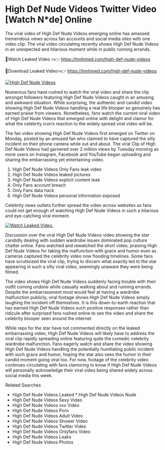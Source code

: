 ﻿# High Def Nude Videos Twitter Video [Watch N*de] Online

The viral video of ﻿High Def Nude Videos emerging online has amassed tremendous views across fan accounts and social media sites with one video clip. The viral video circulating recently shows ﻿High Def Nude Videos in an unexpected and hilarious moment while in public running errands. 

🔴Watch Leaked Video 🔥👉  https://hmhmed.com/high-def-nude-videos 

🔴Download Leaked Video🔥👉  https://hmhmed.com/high-def-nude-videos 

[![High Def Nude Videos](https://i.imgur.com/dJHk4Zq.gif)](https://hmhmed.com/high-def-nude-videos)

Numerous fans have rushed to watch the viral video and share the clip amongst followers featuring ﻿High Def Nude Videos caught in an amusing and awkward situation. While surprising, the authentic and candid video showing ﻿High Def Nude Videos handling a real life blooper so genuinely has earned praise from viewers. Nonetheless, fans watch the current viral video of ﻿High Def Nude Videos that emerged online with delight and clamor for what the celebrity icon’s reaction to the widely spread viral video will be.

The fan video showing ﻿High Def Nude Videos first emerged on Twitter on Monday, posted by an amused fan who claimed to have captured the silly incident on their phone camera while out and about. The viral Clip of ﻿High Def Nude Videos had garnered over 2 million views by Tuesday morning as more users on Instagram, Facebook and YouTube began uploading and sharing the embarrassing yet entertaining video. 

1. ﻿High Def Nude Videos Only Fans leak video
2. ﻿High Def Nude Videos leaked pictures
3. ﻿High Def Nude Videos explicit content leak
4. Only Fans account breach
5. Only Fans data hack
6. ﻿High Def Nude Videos personal information exposed

Celebrity news outlets further spread the video across websites as fans could not get enough of watching ﻿High Def Nude Videos in such a hilarious and eye-catching viral moment. 

[![Watch Leaked Video.](https://miro.medium.com/v2/resize:fit:828/format:webp/1*cilzJN44JGOrTw9NJCrNHA.gif "Watch Leaked Video")](https://hmhmed.com/high-def-nude-videos)

Discussion over the viral ﻿High Def Nude Videos video showing the star candidly dealing with sudden wardrobe issues dominated pop culture chatter online. Fans watched and rewatched the short video, praising ﻿High Def Nude Videos for taking the malfunction with grace and humor even as cameras captured the celebrity video now flooding timelines. Some fans have scrutinized the viral clip, trying to discern what exactly led to the star appearing in such a silly viral video, seemingly unaware they were being filmed.

The video shows ﻿High Def Nude Videos suddenly facing trouble with their outfit coming undone while casually walking about and running errands. Despite the embarrassment most would feel at having a wardrobe malfunction publicly, viral footage shows ﻿High Def Nude Videos simply laughing the incident off themselves. It is this down-to-earth reaction that has earned ﻿High Def Nude Videos such positive responses rather than ridicule after surprised fans rushed online to see the video and share the celebrity blooper seen around the internet.  

While reps for the star have not commented directly on the leaked embarrassing video, ﻿High Def Nude Videos will likely have to address the viral clip rapidly spreading online featuring quite the comedic celebrity wardrobe malfunction. Fans eagerly watch and share the video showing ﻿High Def Nude Videos handling the potentially humiliating public incident with such grace and humor, hoping the star also sees the humor in their candid moment going viral too. For now, footage of the celebrity video continues circulating with fans clamoring to know if ﻿High Def Nude Videos will personally acknowledge their viral video being shared widely across social media this week.

Related Searches
* ﻿High Def Nude Videos Leaked
﻿* High Def Nude Videos Nude
* ﻿High Def Nude Videos Sexy Video
* ﻿High Def Nude Videos xxx Video
* ﻿High Def Nude Videos Porn
* ﻿High Def Nude Videos Adult Video
* ﻿High Def Nude Videos Shower Video
* ﻿High Def Nude Videos Twitter Video
* ﻿High Def Nude Videos Onlyfans Video
* ﻿High Def Nude Videos Leaks
* ﻿High Def Nude Videos Photos